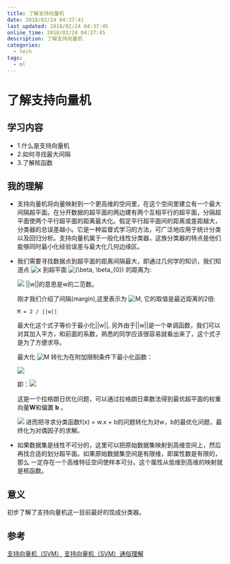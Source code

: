 ```yaml
---
title: 了解支持向量机
date: 2018/02/24 04:37:41
last_updated: 2018/02/24 04:37:45
online_time: 2018/02/24 04:37:45
description: 了解支持向量机
categories:
  - tech
tags:
  - ml
---
```


# 了解支持向量机
## 学习内容
- 1.什么是支持向量机
- 2.如何寻找最大间隔
- 3.了解核函数

## 我的理解
- 支持向量机将向量映射到一个更高维的空间里，在这个空间里建立有一个最大间隔超平面。在分开数据的超平面的两边建有两个互相平行的超平面，分隔超平面使两个平行超平面的距离最大化。假定平行超平面间的距离或差距越大，分类器的总误差越小。它是一种监督式学习的方法，可广泛地应用于统计分类以及回归分析。支持向量机属于一般化线性分类器，这族分类器的特点是他们能够同时最小化经验误差与最大化几何边缘区。
- 我们需要寻找数据点到超平面的距离间隔最大，即通过几何学的知识，我们知道点 ![x](https://wizardforcel.gitbooks.io/dm-algo-top10/content/img/26eeb5258ca5099acf8fe96b2a1049c48c89a5e6.png) 到超平面 ![(\beta, \beta_{0})](http://www.opencv.org.cn/opencvdoc/2.3.2/html/_images/math/63a5e2b53001253e0447d8ebf105843ab3873438.png) 的距离为:

    ![](https://wizardforcel.gitbooks.io/dm-algo-top10/content/img/20140502205728468.jpg)
    ||w||的意思是w的二范数。

    刚才我们介绍了间隔(margin),这里表示为 ![M](http://www.opencv.org.cn/opencvdoc/2.3.2/html/_images/math/5d1e4485dc90c450e8c76826516c1b2ccb8fce16.png), 它的取值是最近距离的2倍:

    ```
    M = 2 / ||w||
    ```

    最大化这个式子等价于最小化||w||, 另外由于||w||是一个单调函数，我们可以对其加入平方，和前面的系数，熟悉的同学应该很容易就看出来了，这个式子是为了方便求导。

    最大化 ![M](https://wizardforcel.gitbooks.io/dm-algo-top10/content/img/5d1e4485dc90c450e8c76826516c1b2ccb8fce16.png) 转化为在附加限制条件下最小化函数：

    ![](https://wizardforcel.gitbooks.io/dm-algo-top10/content/img/20140502212218390.jpg)

    即：![](https://wizardforcel.gitbooks.io/dm-algo-top10/content/img/1351141837_7366.jpg)

    这是一个拉格朗日优化问题，可以通过拉格朗日乘数法得到最优超平面的权重向量**W**和偏置 **b** 。

    ![](https://wizardforcel.gitbooks.io/dm-algo-top10/content/img/20140502212752609.jpg)
    进而把寻求分类函数f(x) = w.x + b的问题转化为对w，b的最优化问题，最终化为对偶因子的求解。
    
- 如果数据集是线性不可分的，这里可以把原始数据集映射到高维空间上，然后再找合适的划分超平面。如果原始数据集空间是有限维，即属性数是有限的，那么 一定存在一个高维特征空间使样本可分。这个属性从低维到高维的映射就是核函数。

## 意义
初步了解了支持向量机这一目前最好的现成分类器。

## 参考
[支持向量机（SVM）](https://wizardforcel.gitbooks.io/dm-algo-top10/content/svm-1.html)
[支持向量机（SVM）通俗理解](https://www.jianshu.com/p/51a72543ebff)
